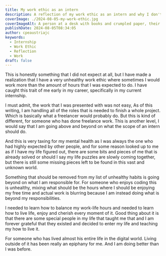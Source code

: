 ```yaml
---
title: My work ethic as an intern
description: A reflection of my work ethic as an intern and why I don't believe that it is something that shouldn't be copied
coverImage: ./2024-08-05-my-work-ethic.jpg
coverImageAlt: A person at a desk with books and crumpled paper, their face pixelated, with a glowing globe graphic and a backdrop of brick walls and binary code streams. (AI Generated Content)
publishDate: 2024-08-05T08:34:05
author: cpeaustriajc
keywords:
  - Internship
  - Work Ethic
  - Reflection
  - Work
draft: false
---
```


This is honestly something that I did not expect at all, but I have made a
realization that I have a very unhealthy work ethic where sometimes I would
work more than the amount of hours that I was expected to do. I have caught
this trait of me early in my career, specifically in my current internship.

I must admit, the work that I was presented with was not easy, As of this
writing, I am handling all of the roles that is needed to finish a whole
project. Which is basically what a freelancer would probably do. But this
is kind of different, for someone who has done freelance work. This is
another level, I would say that I am going above and beyond on what the
scope of an intern should do.

And this is very taxing for my mental health as I was always the one who
had highly expected by other people, and for some reason looked up to me
as if I have my life figured out, there are some bits and pieces of me
that is already solved or should I say my life puzzles are slowly coming
together, but there is still some missing pieces left to be found in this
vast and unknown world.

Something that should be removed from my list of unhealthy habits is
going beyond on what I am responsible for. For someone who enjoys coding
this is unhealthy, mixing what should be the hours where I should be
enjoying my free time and actual work is blurring because I am instead
doing what is beyond my responsibilities.

I needed to learn how to balance my work-life hours and needed to learn
how to live life, enjoy and cherish every moment of it. Good thing about
it is that there are some special people in my life that taught me that
and I am forever grateful that they existed and decided to enter my life
and teaching my how to live it.

For someone who has lived almost his entire life in the digital world.
Living outside of it has been really an epiphany for me. And I am doing
better than I was before.

